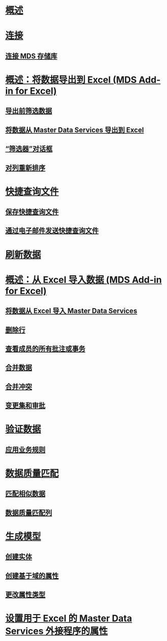 # [概述](master-data-services-add-in-for-microsoft-excel.md)  
# [连接](connections-mds-add-in-for-excel.md)  
## [连接 MDS 存储库](connect-to-an-mds-repository-mds-add-in-for-excel.md)  
# [概述：将数据导出到 Excel (MDS Add-in for Excel)](overview-exporting-data-to-excel-mds-add-in-for-excel.md)  
## [导出前筛选数据](filter-data-before-exporting-mds-add-in-for-excel.md)  
## [将数据从 Master Data Services 导出到 Excel](export-data-to-excel-from-master-data-services.md)  
## [“筛选器”对话框](filter-dialog-box-mds-add-in-for-excel.md)  
## [对列重新排序](reorder-columns-mds-add-in-for-excel.md)  
# [快捷查询文件](shortcut-query-files-mds-add-in-for-excel.md)  
## [保存快捷查询文件](save-a-shortcut-query-file-mds-add-in-for-excel.md)  
## [通过电子邮件发送快捷查询文件](email-a-shortcut-query-file-mds-add-in-for-excel.md)  
# [刷新数据](refreshing-data-mds-add-in-for-excel.md)  
# [概述：从 Excel 导入数据 (MDS Add-in for Excel)](overview-importing-data-from-excel-mds-add-in-for-excel.md)  
## [将数据从 Excel 导入 Master Data Services](import-data-from-excel-to-master-data-services-mds-add-in-for-excel.md)  
## [删除行](delete-a-row-mds-add-in-for-excel.md)  
## [查看成员的所有批注或事务](view-all-annotations-or-transactions-for-a-member-mds-add-in-for-excel.md)  
## [合并数据](combine-data-mds-add-in-for-excel.md)  
## [合并冲突](merge-conflicts-mds-add-in-for-excel.md)  
## [变更集和审批](change-sets-and-approval-mds-add-in-for-excel.md)  
# [验证数据](validating-data-mds-add-in-for-excel.md)  
## [应用业务规则](apply-business-rules-mds-add-in-for-excel.md)  
# [数据质量匹配](data-quality-matching-in-the-mds-add-in-for-excel.md)  
## [匹配相似数据](match-similar-data-mds-add-in-for-excel.md)  
## [数据质量匹配列](data-quality-matching-columns-mds-add-in-for-excel.md)  
# [生成模型](building-a-model-mds-add-in-for-excel.md)  
## [创建实体](create-an-entity-mds-add-in-for-excel.md)  
## [创建基于域的属性](create-a-domain-based-attribute-mds-add-in-for-excel.md)  
## [更改属性类型](change-the-attribute-type-mds-add-in-for-excel.md)  
# [设置用于 Excel 的 Master Data Services 外接程序的属性](setting-properties-for-master-data-services-add-in-for-excel.md)  
